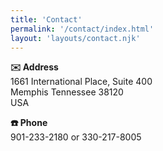 ```yaml
---
title: 'Contact'
permalink: '/contact/index.html'
layout: 'layouts/contact.njk'
---
```


**✉️ Address**  
1661 International Place, Suite 400  
Memphis Tennessee 38120  
USA

**☎️ Phone**  
901-233-2180 or 330-217-8005

